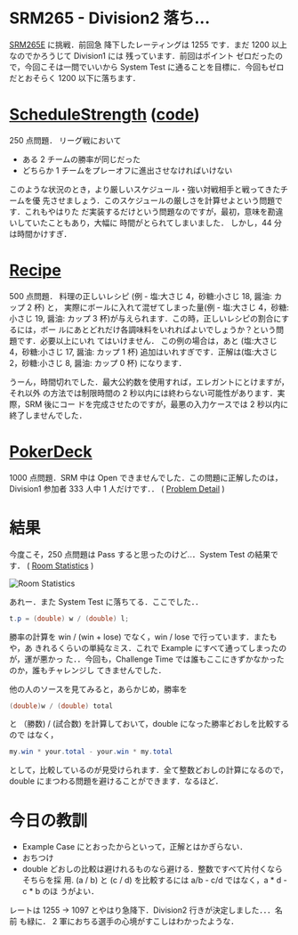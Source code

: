 # SRM265 - Division2 落ち...

<!--
date: 2005-09-28
-->

[SRM265E](http://www.topcoder.com/stat?c=round_overview&rd=8007) に挑戦．前回急
降下したレーティングは 1255 です．まだ 1200 以上なのでかろうじて Division1 には
残っています．前回はポイント ゼロだったので，今回こそは一問でいいから System
Test に通ることを目標に．今回もゼロだとおそらく 1200 以下に落ちます．

# [ScheduleStrength](http://www.topcoder.com/stat?c=problem_statement&pm=1993&rd=8007) ([code](http://www.topcoder.com/stat?c=problem_solution&rm=203701&rd=8007&pm=1993&cr=15632820))

250 点問題． リーグ戦において

- ある 2 チームの勝率が同じだった
- どちらか 1 チームをプレーオフに進出させなければいけない

このような状況のとき，より厳しいスケジュール・強い対戦相手と戦ってきたチームを優
先させましょう．このスケジュールの厳しさを計算せよという問題です．これもやはりた
だ実装するだけという問題なのですが，最初，意味を勘違いしていたこともあり，大幅に
時間がとられてしまいました． しかし，44 分は時間かけすぎ．

# [Recipe](http://www.topcoder.com/stat?c=problem_statement&pm=4708&rd=8007)

500 点問題． 料理の正しいレシピ (例 - 塩:大さじ 4，砂糖:小さじ 18, 醤油: カップ
2 杯) と， 実際にボールに入れて混ぜてしまった量(例 - 塩:大さじ 4，砂糖:小さじ
19, 醤油: カップ 3 杯)が与えられます．この時，正しいレシピの割合にするには，ボー
ルにあとどれだけ各調味料をいれればよいでしょうか？という問題です．必要以上にいれ
てはいけません． この例の場合は，あと (塩:大さじ 4，砂糖:小さじ 17, 醤油: カップ
1 杯) 追加はいれすぎです．正解は(塩:大さじ 2，砂糖:小さじ 8, 醤油: カップ 0 杯)
になります．

うーん，時間切れでした．最大公約数を使用すれば，エレガントにとけますが，それ以外
の方法では制限時間の 2 秒以内には終わらない可能性があります．実際，SRM 後にコー
ドを完成させたのですが，最悪の入力ケースでは 2 秒以内に終了しませんでした．

# [PokerDeck](http://www.topcoder.com/stat?c=problem_statement&pm=1981&rd=8007)

1000 点問題．SRM 中は Open できませんでした．この問題に正解したのは，Division1
参加者 333 人中 1 人だけです．． (
[Problem Detail](http://www.topcoder.com/tc?module=ProblemDetail&rd=8007&pm=1981)
)

# 結果

今度こそ，250 点問題は Pass すると思ったのけど..．System Test の結果です． (
[Room Statistics](http://www.topcoder.com/stat?c=coder_room_stats&cr=15632820&rd=8007&rm=203701)
)

![Room Statistics](http://static.flickr.com/6/74681550_405b300ecd_o.png)

あれー．また System Test に落ちてる．ここでした．．

```java
t.p = (double) w / (double) l;
```

勝率の計算を win / (win + lose) でなく，win / lose で行っています．またもや，あ
きれるくらいの単純なミス．これで Example にすべて通ってしまったのが，運が悪かっ
た．．今回も，Challenge Time では誰もここにきずかなかったのか，誰もチャレンジし
てきませんでした．

他の人のソースを見てみると，あらかじめ，勝率を

```java
(double)w / (double) total
```

と （勝数) / (試合数) を計算しておいて，double になった勝率どおしを比較するので
はなく，

```java
my.win * your.total - your.win * my.total
```

として，比較しているのが見受けられます．全て整数どおしの計算になるので，double
にまつわる問題を避けることができます．なるほど．

# 今日の教訓

- Example Case にとおったからといって，正解とはかぎらない．
- おちつけ
- double どおしの比較は避けれるものなら避ける．整数ですべて片付くならそちらを採
  用. (a / b) と (c / d) を比較するには a/b - c/d ではなく，a \* d - c \* b のほ
  うがよい．

レートは 1255 -&gt; 1097 とやはり急降下．Division2 行きが決定しました．．．名前
も緑に． 2 軍におちる選手の心境がすこしはわかったような．
